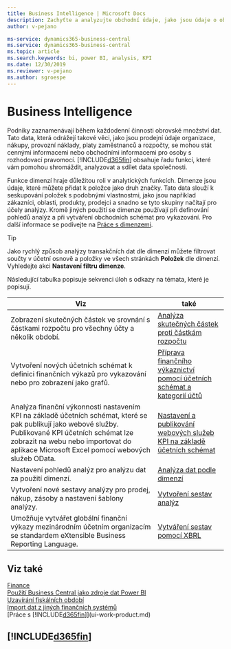 ```yaml
---
title: Business Intelligence | Microsoft Docs
description: Zachyťte a analyzujte obchodní údaje, jako jsou údaje o obratu, nákupech, provozních nákladech, platech zaměstnanců a rozpočtech,které mohou být cennými informacemi pro analytické služby nebo pro rozhodování.
author: v-pejano

ms-service: dynamics365-business-central
ms.service: dynamics365-business-central
ms.topic: article
ms.search.keywords: bi, power BI, analysis, KPI
ms.date: 12/30/2019
ms.reviewer: v-pejano
ms.author: sgroespe
---
```

# Business Intelligence
Podniky zaznamenávají během každodenní činnosti obrovské množství dat. Tato data, která odrážejí takové věci, jako jsou prodejní údaje organizace, nákupy, provozní náklady, platy zaměstnanců a rozpočty, se mohou stát cennými informacemi nebo obchodními informacemi pro osoby s rozhodovací pravomocí. [!INCLUDE[d365fin](includes/d365fin_md.md)] obsahuje řadu funkcí, které vám pomohou shromáždit, analyzovat a sdílet data společnosti.

Funkce dimenzí hraje důležitou roli v analytických funkcích. Dimenze jsou údaje, které můžete přidat k položce jako druh značky. Tato data slouží k seskupování položek s podobnými vlastnostmi, jako jsou například zákazníci, oblasti, produkty, prodejci a snadno se tyto skupiny načítají pro účely analýzy. Kromě jiných použití se dimenze používají při definování pohledů analýz a při vytváření obchodních schémat pro vykazování. Pro další informace se podívejte na [Práce s dimenzemi](finance-dimensions.md).

> [!TIP]
> Jako rychlý způsob analýzy transakčních dat dle dimenzí můžete filtrovat součty v účetní osnově a položky ve všech stránkách **Položek** dle dimenzí. Vyhledejte akci **Nastavení filtru dimenze**.  

Následující tabulka popisuje sekvenci úloh s odkazy na témata, které je popisují.  

| Viz | také |
| --- | --- |
|Zobrazení skutečných částek ve srovnání s částkami rozpočtu pro všechny účty a několik období.|[Analýza skutečných částek proti částkám rozpočtu](bi-how-analyze-actual-versus-budget.md)|
|Vytvoření nových účetních schémat k definici finančních výkazů pro vykazování nebo pro zobrazení jako grafů.|[Příprava finančního výkaznictví pomocí účetních schémat a kategorií účtů](bi-how-work-account-schedule.md)|
|Analýza finanční výkonnosti nastavením KPI na základě účetních schémat, které se pak publikují jako webové služby. Publikované KPI účetních schémat lze zobrazit na webu nebo importovat do aplikace Microsoft Excel pomocí webových služeb OData.|[Nastavení a publikování webových služeb KPI na základě účetních schémat](bi-how-to-set-up-and-publish-kpi-web-services-based-on-account-schedules.md)|
|Nastavení pohledů analýz pro analýzu dat za použití dimenzí.|[Analýza dat podle dimenzí](bi-how-analyze-data-dimension.md)|
|Vytvoření nové sestavy analýzy pro prodej, nákup, zásoby a nastavení šablony analýzy.|[Vytvoření sestav analýz](bi-how-create-analysis-views-reports.md)|
|Umožňuje vytvářet globální finanční výkazy mezinárodním účetním organizacím se standardem eXtensible Business Reporting Language.|[Vytváření sestav pomocí XBRL](bi-create-reports-with-xbrl.md)|

## Viz také
[Finance](finance.md)  
[Použití Business Central jako zdroje dat Power BI](across-how-use-financials-data-source-powerbi.md)  
[Uzavírání fiskálních období](year-close-years-periods.md)  
[Import dat z jiných finančních systémů](across-import-data-configuration-packages.md)  
[Práce s [!INCLUDE[d365fin](includes/d365fin_md.md)]](ui-work-product.md)

## [!INCLUDE[d365fin](includes/free_trial_md.md)]  
